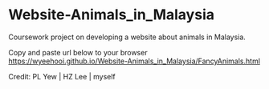 # Website-Animals_in_Malaysia

Coursework project on developing a website about animals in Malaysia.

Copy and paste url below to your browser 
https://wyeehooi.github.io/Website-Animals_in_Malaysia/FancyAnimals.html

Credit: PL Yew | HZ Lee | myself
